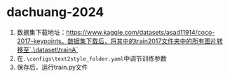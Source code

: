 # dachuang-2024

1. 数据集下载地址：https://www.kaggle.com/datasets/asad11914/coco-2017-keypoints。数据集下载后，将其中的train2017文件夹中的所有图片转移至`.\dataset\trainA`
2. 在`.\configs\text2style_folder.yaml`中调节训练参数
3. 保存后，运行train.py文件



